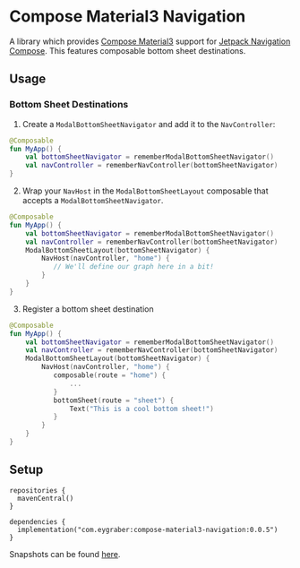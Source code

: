 # Compose Material3 Navigation

A library which provides [Compose Material3](https://developer.android.com/jetpack/androidx/releases/compose-material3)
support for [Jetpack Navigation Compose](https://developer.android.com/jetpack/compose/navigation).
This features composable bottom sheet destinations.

## Usage

### Bottom Sheet Destinations

1. Create a `ModalBottomSheetNavigator` and add it to the `NavController`:
```kotlin
@Composable
fun MyApp() {
    val bottomSheetNavigator = rememberModalBottomSheetNavigator()
    val navController = rememberNavController(bottomSheetNavigator)
}
```
2. Wrap your `NavHost` in the `ModalBottomSheetLayout` composable that accepts a `ModalBottomSheetNavigator`.
```kotlin
@Composable
fun MyApp() {
    val bottomSheetNavigator = rememberModalBottomSheetNavigator()
    val navController = rememberNavController(bottomSheetNavigator)
    ModalBottomSheetLayout(bottomSheetNavigator) {
        NavHost(navController, "home") {
           // We'll define our graph here in a bit!
        }
    }
}
```
3. Register a bottom sheet destination
```kotlin
@Composable
fun MyApp() {
    val bottomSheetNavigator = rememberModalBottomSheetNavigator()
    val navController = rememberNavController(bottomSheetNavigator)
    ModalBottomSheetLayout(bottomSheetNavigator) {
        NavHost(navController, "home") {
           composable(route = "home") {
               ...
           }
           bottomSheet(route = "sheet") {
               Text("This is a cool bottom sheet!")
           }
        }
    }
}
```

## Setup

```
repositories {
  mavenCentral()
}

dependencies {
  implementation("com.eygraber:compose-material3-navigation:0.0.5")
}
```

Snapshots can be found [here](https://s01.oss.sonatype.org/content/repositories/snapshots/com/eygraber/compose-material3-navigation).
